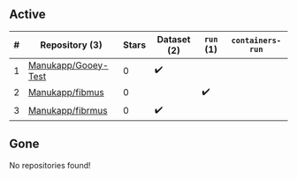 ## Active
| # | Repository (3) | Stars | Dataset (2) | `run` (1) | `containers-run` |
| --- | --- | --- | --- | --- | --- |
| 1 | [Manukapp/Gooey-Test](https://github.com/Manukapp/Gooey-Test) | 0 | :heavy_check_mark: |  |  |
| 2 | [Manukapp/fibmus](https://github.com/Manukapp/fibmus) | 0 |  | :heavy_check_mark: |  |
| 3 | [Manukapp/fibrmus](https://github.com/Manukapp/fibrmus) | 0 | :heavy_check_mark: |  |  |

## Gone
No repositories found!
